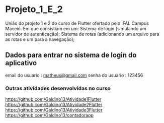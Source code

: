 # Projeto_1_E_2
União do projeto 1 e 2 do curso de Flutter ofertado pelo IFAL Campus Maceió.
Em que consistiam em um:
Sistema de login (simulando um servidor de autenticação);
Sistema de rotas (adicionando um arquivo para as rotas e um para a  navegação);

## Dados para entrar no sistema de login do aplicativo

email do usuario : matheus@gmail.com
senha do usuario : 123456

### Outras atividades desenvolvidas no curso
https://github.com/Galdino13/Atividade1Flutter 
https://github.com/Galdino13/Atividade2Flutter
https://github.com/Galdino13/Atividade3Flutter
https://github.com/Galdino13/contadorapp
